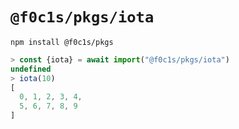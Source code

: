 # `@f0c1s/pkgs/iota`

`npm install @f0c1s/pkgs`

```javascript
> const {iota} = await import("@f0c1s/pkgs/iota")
undefined
> iota(10)
[
  0, 1, 2, 3, 4,
  5, 6, 7, 8, 9
]

```
